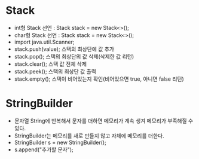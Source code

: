 # Stack
- int형 Stack 선언 :  Stack<Integer> stack = new Stack<>();
- char형 Stack 선언 :  Stack<String> stack = new Stack<>();
- import java.util.Scanner;
- stack.push(value); 스택의 최상단에 값 추가
- stack.pop();       스택의 최상단의 값 삭제(삭제한 값 리턴)
- stack.clear();     스택 값 전체 삭제
- stack.peek();      스택의 최상단 값 출력
- stack.empty();     스택이 비어있는지 확인(비어있으면 true, 아니면 false 리턴)

# StringBuilder
- 문자열 String에 반복해서 문자를 더하면 메모리가 계속 생겨 메모리가 부족해질 수 있다.
- StringBuilder는 메모리를 새로 만들지 않고 자체에 메모리를 더한다.
- StringBuilder s = new StringBuilder();
- s.append("추가할 문자");